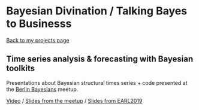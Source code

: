 # Bayesian Divination / Talking Bayes to Businesss

[Back to my projects page](/)

## Time series analysis & forecasting with Bayesian toolkits

Presentations about Bayesian structural times series + code presented at the [Berlin Bayesians](https://www.meetup.com/Stan-User-Group-Berlin/events/262480224/) meetup.

[Video](https://www.youtube.com/watch?v=mYN7p36Chvg) / [Slides from the meetup](https://docs.google.com/presentation/d/19r3fZi58rkh2-NPUwJS5gWiS1Du8pNzo9d2p2Xrmkek/edit?usp=sharing) / [Slides from EARL2019](https://docs.google.com/presentation/d/14j7U9Tyfpat75zxKjYlMAD6-2XHZBOhcwP-TICH1h8M/edit?usp=sharing)
